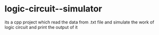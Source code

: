 # logic-circuit--simulator
its a cpp project which read the data from .txt file and simulate the work of logic circuit  and print the output of it
